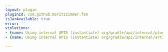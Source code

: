 ```yaml
---
layout: plugin
pluginId: com.github.moritzzimmer.fsm
isJarAvailable: true
error: ''
violations:
- {name: Using internal APIS (instantiate) org/gradle/api/internal/plugins/DefaultArtifactPublicationSet}
- {name: Using internal APIS (instantiate) org/gradle/api/internal/artifacts/publish/ArchivePublishArtifact}

---
```

